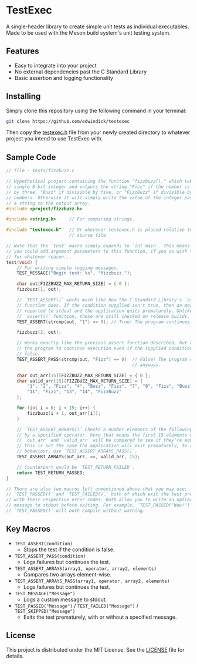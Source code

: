 # TestExec

A single-header library to create simple unit tests as individual executables. Made to be used with the Meson build system's unit testing system.

## Features

- Easy to integrate into your project
- No external dependencies past the C Standard Library
- Basic assertion and logging functionality

## Installing

Simply clone this repository using the following command in your terminal:

```bash
git clone https://github.com/edwindick/testexec
```

Then copy the [testexec.h](testexec.h) file from your newly created directory to whatever project you intend to use TestExec with.

## Sample Code

```c
// file - tests/fizzbuzz.c

// Hypothetical project containing the function "fizzbuzz()," which takes in a
// single 8-bit integer and outputs the string "Fizz" if the number is divisible 
// by three, "Buzz" if divisible by five, or "FizzBuzz" if divisible by both
// numbers. Otherwise it will simply write the value of the integer passed as
// a string to the output array.
#include <project/fizzbuzz.h>

#include <string.h>     // For comparing strings.

#include "testexec.h"   // Or wherever testexec.h is placed relative to your
                        // source file

// Note that the `test` macro simply expands to `int main`. This means that
// you could add argument parameters to this function, if you so wish to do so
// for whatever reason... 
test(void) {
    // For writing simple logging messages.
    TEST_MESSAGE("Begin test: %s", "fizzbuzz.");

    char out[FIZZBUZZ_MAX_RETURN_SIZE] = { 0 };
    fizzbuzz(1, out);

    // `TEST_ASSERT()` works much like how the C Standard Library's `assert()`
    // function does. If the condition supplied isn't true, then an message is
    // reported to stdout and the application quits prematurely. Unlike C's
    // `assert()` function, these are still checked on release builds.
    TEST_ASSERT(strcmp(out, "1") == 0); // True! The program continues.

    fizzbuzz(2, out);

    // Works exactly like the previous assert function described, but allows
    // the program to continue execution even if the supplied condition is
    // false.
    TEST_ASSERT_PASS(strcmp(out, "Fizz") == 0)  // False! The program continues
                                                // anyways.

    char out_arr[15][FIZZBUZZ_MAX_RETURN_SIZE] = { 0 };
    char valid_arr[15][FIZZBUZZ_MAX_RETURN_SIZE] = {
        "1", "2", "Fizz", "4", "Buzz", "Fizz", "7", "8", "Fizz", "Buzz",
        "11", "Fizz", "13", "14", "FizzBuzz"
    };

    for (int i = 0; i < 15; i++) {
        fizzbuzz(i + 1, out_arr[i]);
    }

    // `TEST_ASSERT_ARRAYS()` Checks a number elements of the following arrays 
    // by a specified operator, here that means the first 15 elements of 
    // `out_arr` and `valid_arr` will be compared to see if they're equal. If
    // this is not the case the application will exit prematurely, to avoid this
    // behaviour, use `TEST_ASSERT_ARRAYS_PASS()`.
    TEST_ASSERT_ARRAYS(out_arr, ==, valid_arr, 15);

    // Counterpart would be `TEST_RETURN_FAILED`.
    return TEST_RETURN_PASSED;
}

// There are also two macros left unmentioned above that you may use:
// `TEST_PASSED()` and `TEST_FAILED(),` both of which exit the test prematurely
// with their respective error codes. Both allow you to write an optional 
// message to stdout before exiting. For example, `TEST_PASSED("Wow!")` and
// `TEST_PASSED()` will both compile without warning.
```

## Key Macros

- `TEST_ASSERT(condition)` 
  - Stops the test if the condition is false.
- `TEST_ASSERT_PASS(condition)`
  - Logs failures but continues the test.
- `TEST_ASSERT_ARRAYS(array1, operator, array2, elements)`
  - Compares two arrays element-wise.
- `TEST_ASSERT_ARRAYS_PASS(array1, operator, array2, elements)`
  - Logs failures but continues the test.
- `TEST_MESSAGE("Message")`
  - Logs a custom message to stdout.
- `TEST_PASSED("Message")` / `TEST_FAILED("Message")` / `TEST_SKIPPED("Message")`
    - Exits the test prematurely, with or without a specified message.

## License

This project is distributed under the MIT License. See the [LICENSE](LICENSE) file for details.
